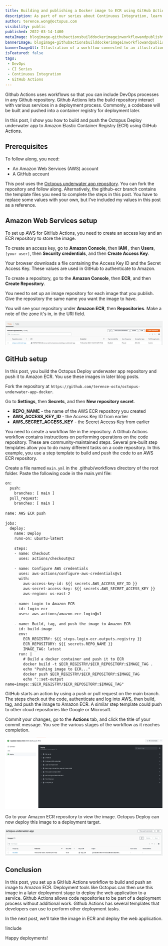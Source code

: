 ```yaml
---
title: Building and publishing a Docker image to ECR using GitHub Actions
description: As part of our series about Continuous Integration, learn how to build a Docker image in Github Actions and publish it to ECR.
author: terence.wong@octopus.com
visibility: public
published: 2022-03-14-1400
metaImage: blogimage-githubactionsbuilddockerimageinworkflowandpublishtoecr-2022.png
bannerImage: blogimage-githubactionsbuilddockerimageinworkflowandpublishtoecr-2022.png
bannerImageAlt: Illustration of a workflow connected to an illustration representing Docker connected to illustration representing ECR.
isFeatured: false
tags:
 - DevOps
 - CI Series
 - Continuous Integration
 - GitHub Actions
---
```


Github Actions uses workflows so that you can include DevOps processes in any Github repository. Github Actions lets the build repository interact with various services in a deployment process. Commonly, a codebase will be built and pushed into a container registry for deployment later. 

In this post, I show you how to build and push the Octopus Deploy underwater app to Amazon Elastic Container Registry (ECR) using GitHub Actions. 

## Prerequisites

To follow along, you need:

- An Amazon Web Services (AWS) account
- A GitHub account

This post uses the [Octopus underwater app repository](https://github.com/OctopusSamples/octopus-underwater-app). You can fork the repository and follow along. Alternatively, the github-ecr branch contains the template files you need to complete the steps in this post. You have to replace some values with your own, but I've included my values in this post as a reference.


## Amazon Web Services setup

To set up AWS for GitHub Actions, you need to create an access key and an ECR repository to store the image.

To create an access key, go to **Amazon Console**, then **IAM** , then **Users**, `[your user]`, then **Security credentials**, and then **Create Access Key**.

Your browser downloads a file containing the Access Key ID and the Secret Access Key. These values are used in GitHub to authenticate to Amazon.

To create a repository, go to the **Amazon Console**, then **ECR**, and then **Create Repository**.

You need to set up an image repository for each image that you publish. Give the repository the same name you want the image to have.

You will see your repository under **Amazon ECR**, then **Repositories**. Make a note of the zone it's in, in the URI field.

![ECR Repository](ecr-repository.png)


## GitHub setup

In this post, you build the Octopus Deploy underwater app repository and push it to Amazon ECR. You use these images in later blog posts.

Fork the repository at `https://github.com/terence-octo/octopus-underwater-app-docker`.

Go to **Settings**, then **Secrets**, and then **New repository secret**.

- **REPO_NAME** - the name of the AWS ECR repository you created
- **AWS_ACCESS_KEY_ID** - the Access Key ID from earlier
- **AWS_SECRET_ACCESS_KEY** - the Secret Access Key from earlier

You need to create a workflow file in the repository. A Github Actions workflow contains instructions on performing operations on the code repository. These are community-maintained steps. Several pre-built step templates allow you to do many different tasks on a code repository. In this example, you use a step template to build and push the code to an AWS ECR repository.


Create a file named `main.yml` in the .github/workflows directory of the root folder. Paste the following code in the main.yml file:

```
on:
  push:
    branches: [ main ]
  pull_request:
    branches: [ main ]

name: AWS ECR push

jobs:
  deploy:
    name: Deploy
    runs-on: ubuntu-latest

    steps:
    - name: Checkout
      uses: actions/checkout@v2
      
    - name: Configure AWS credentials
      uses: aws-actions/configure-aws-credentials@v1
      with:
        aws-access-key-id: ${{ secrets.AWS_ACCESS_KEY_ID }}
        aws-secret-access-key: ${{ secrets.AWS_SECRET_ACCESS_KEY }}
        aws-region: us-east-2

    - name: Login to Amazon ECR
      id: login-ecr
      uses: aws-actions/amazon-ecr-login@v1

    - name: Build, tag, and push the image to Amazon ECR
      id: build-image
      env:
        ECR_REGISTRY: ${{ steps.login-ecr.outputs.registry }}
        ECR_REPOSITORY: ${{ secrets.REPO_NAME }}
        IMAGE_TAG: latest
      run: |
        # Build a docker container and push it to ECR 
        docker build -t $ECR_REGISTRY/$ECR_REPOSITORY:$IMAGE_TAG .
        echo "Pushing image to ECR..."
        docker push $ECR_REGISTRY/$ECR_REPOSITORY:$IMAGE_TAG
        echo "::set-output name=image::$ECR_REGISTRY/$ECR_REPOSITORY:$IMAGE_TAG"
```

GitHub starts an action by using a push or pull request on the main branch. The steps check out the code, authenticate and log into AWS, then build, tag, and push the image to Amazon ECR. A similar step template could push to other cloud repositories like Google or Microsoft. 

Commit your changes, go to the **Actions** tab, and click the title of your commit message. You see the various stages of the workflow as it reaches completion.

![GitHub Actions Success](githubactions-success.png)

Go to your Amazon ECR repository to view the image. Octopus Deploy can now deploy this image to a deployment target.

![ECR Success](ecr-success.png)

## Conclusion

In this post, you set up a GitHub Actions workflow to build and push an image to Amazon ECR. Deployment tools like Octopus can then use this image in a later deployment stage to deploy the web application to a service. Github Actions allows code repositories to be part of a deployment process without additional work. Github Actions has several templates that developers can use to perform other deployment tasks. 

In the next post, we'll take the image in ECR and deploy the web application.

!include <q1-2022-newsletter-cta>

Happy deployments!